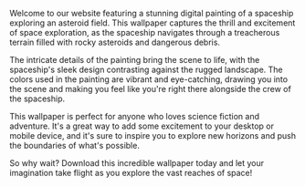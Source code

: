 <!--
Write me content for website with wallpaper "A digital painting of a spaceship exploring an asteroid field, with the rocky terrain and dangerous debris creating a sense of adventure and challenge."
-->

<!--font:Poppins-->

Welcome to our website featuring a stunning digital painting of a spaceship exploring an asteroid field. This wallpaper captures the thrill and excitement of space exploration, as the spaceship navigates through a treacherous terrain filled with rocky asteroids and dangerous debris.

The intricate details of the painting bring the scene to life, with the spaceship's sleek design contrasting against the rugged landscape. The colors used in the painting are vibrant and eye-catching, drawing you into the scene and making you feel like you're right there alongside the crew of the spaceship.

This wallpaper is perfect for anyone who loves science fiction and adventure. It's a great way to add some excitement to your desktop or mobile device, and it's sure to inspire you to explore new horizons and push the boundaries of what's possible.

So why wait? Download this incredible wallpaper today and let your imagination take flight as you explore the vast reaches of space!
